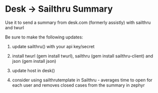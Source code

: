 Desk -> Sailthru Summary
=======

Use it to send a summary from desk.com (formerly assistly) with sailthru and twurl

Be sure to make the following updates:

1) update sailthru() with your api key/secret

2) install twurl (gem install twurl), sailthru (gem install sailthru-client) and json (gem install json)

3) update host in desk()

4) consider using sailthrutemplate in Sailthru - averages time to open for each user and removes closed cases from the summary in zephyr
